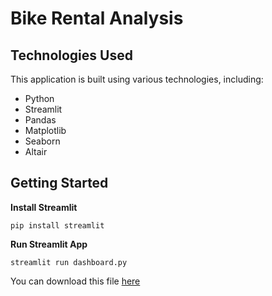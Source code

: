# Bike Rental Analysis

## Technologies Used
This application is built using various technologies, including:
- Python
- Streamlit
- Pandas
- Matplotlib
- Seaborn
- Altair

## Getting Started
**Install Streamlit**

```pip install streamlit```

**Run Streamlit App**

```streamlit run dashboard.py```

You can download this file [here](https://github.com/saqinasalsabila/analisis_data/blob/main/dashboard.py)


